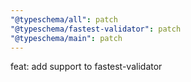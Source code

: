 ```yaml
---
"@typeschema/all": patch
"@typeschema/fastest-validator": patch
"@typeschema/main": patch
---
```


feat: add support to fastest-validator

